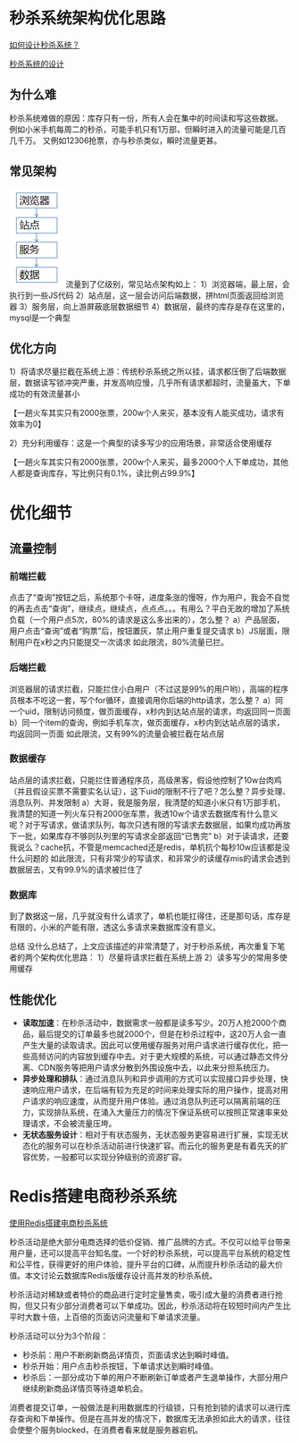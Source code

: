 

# 秒杀系统架构优化思路

[如何设计秒杀系统？](https://www.zhihu.com/question/54895548)

[秒杀系统的设计](https://learnku.com/articles/28245)                                                      

## 为什么难

 秒杀系统难做的原因：库存只有一份，所有人会在集中的时间读和写这些数据。
 例如小米手机每周二的秒杀，可能手机只有1万部，但瞬时进入的流量可能是几百几千万。
 又例如12306抢票，亦与秒杀类似，瞬时流量更甚。

## 常见架构

![4layer](assets/4layer.png)
 流量到了亿级别，常见站点架构如上：
 1）浏览器端，最上层，会执行到一些JS代码
 2）站点层，这一层会访问后端数据，拼html页面返回给浏览器
 3）服务层，向上游屏蔽底层数据细节
 4）数据层，最终的库存是存在这里的，mysql是一个典型

## 优化方向

1）将请求尽量拦截在系统上游：传统秒杀系统之所以挂，请求都压倒了后端数据层，数据读写锁冲突严重，并发高响应慢，几乎所有请求都超时，流量虽大，下单成功的有效流量甚小

【一趟火车其实只有2000张票，200w个人来买，基本没有人能买成功，请求有效率为0】

2）充分利用缓存：这是一个典型的读多写少的应用场景，非常适合使用缓存

【一趟火车其实只有2000张票，200w个人来买，最多2000个人下单成功，其他人都是查询库存，写比例只有0.1%，读比例占99.9%】

# 优化细节

## 流量控制

### 前端拦截

 点击了“查询”按钮之后，系统那个卡呀，进度条涨的慢呀，作为用户，我会不自觉的再去点击“查询”，继续点，继续点，点点点。。。有用么？平白无故的增加了系统负载（一个用户点5次，80%的请求是这么多出来的），怎么整？
 a）产品层面，用户点击“查询”或者“购票”后，按钮置灰，禁止用户重复提交请求
 b）JS层面，限制用户在x秒之内只能提交一次请求
 如此限流，80%流量已拦。

### 后端拦截

 浏览器层的请求拦截，只能拦住小白用户（不过这是99%的用户哟），高端的程序员根本不吃这一套，写个for循环，直接调用你后端的http请求，怎么整？
 a）同一个uid，限制访问频度，做页面缓存，x秒内到达站点层的请求，均返回同一页面
 b）同一个item的查询，例如手机车次，做页面缓存，x秒内到达站点层的请求，均返回同一页面
 如此限流，又有99%的流量会被拦截在站点层

### 数据缓存

 站点层的请求拦截，只能拦住普通程序员，高级黑客，假设他控制了10w台肉鸡（并且假设买票不需要实名认证），这下uid的限制不行了吧？怎么整？异步处理、消息队列、并发限制
 a）大哥，我是服务层，我清楚的知道小米只有1万部手机，我清楚的知道一列火车只有2000张车票，我透10w个请求去数据库有什么意义呢？对于写请求，做请求队列，每次只透有限的写请求去数据层，如果均成功再放下一批，如果库存不够则队列里的写请求全部返回“已售完”
 b）对于读请求，还要我说么？cache抗，不管是memcached还是redis，单机抗个每秒10w应该都是没什么问题的
 如此限流，只有非常少的写请求，和非常少的读缓存mis的请求会透到数据层去，又有99.9%的请求被拦住了

### 数据库

 到了数据这一层，几乎就没有什么请求了，单机也能扛得住，还是那句话，库存是有限的，小米的产能有限，透这么多请求来数据库没有意义。

总结
 没什么总结了，上文应该描述的非常清楚了，对于秒杀系统，再次重复下笔者的两个架构优化思路：
 1）尽量将请求拦截在系统上游
 2）读多写少的常用多使用缓存

## 性能优化

- **读取加速**：在秒杀活动中，数据需求一般都是读多写少。20万人抢2000个商品，最后提交的订单最多也就2000个，但是在秒杀过程中，这20万人会一直产生大量的读取请求。因此可以使用缓存服务对用户请求进行缓存优化，把一些高频访问的内容放到缓存中去。对于更大规模的系统，可以通过静态文件分离、CDN服务等把用户请求分散到外围设施中去，以此来分担系统压力。
- **异步处理和排队**：通过消息队列和异步调用的方式可以实现接口异步处理，快速响应用户请求，在后端有较为充足的时间来处理实际的用户操作，提高对用户请求的响应速度，从而提升用户体验。通过消息队列还可以隔离前端的压力，实现排队系统，在涌入大量压力的情况下保证系统可以按照正常速率来处理请求，不会被流量压垮。
- **无状态服务设计**：相对于有状态服务，无状态服务更容易进行扩展，实现无状态化的服务可以在秒杀活动前进行快速扩容。而云化的服务更是有着先天的扩容优势，一般都可以实现分钟级别的资源扩容。

# Redis搭建电商秒杀系统

[使用Redis搭建电商秒杀系统](https://tech.antfin.com/docs/2/63920)

秒杀活动是绝大部分电商选择的低价促销、推广品牌的方式。不仅可以给平台带来用户量，还可以提高平台知名度。一个好的秒杀系统，可以提高平台系统的稳定性和公平性，获得更好的用户体验，提升平台的口碑，从而提升秒杀活动的最大价值。本文讨论云数据库Redis版缓存设计高并发的秒杀系统。

秒杀活动对稀缺或者特价的商品进行定时定量售卖，吸引成大量的消费者进行抢购，但又只有少部分消费者可以下单成功。因此，秒杀活动将在较短时间内产生比平时大数十倍，上百倍的页面访问流量和下单请求流量。

秒杀活动可以分为3个阶段：

- 秒杀前：用户不断刷新商品详情页，页面请求达到瞬时峰值。
- 秒杀开始：用户点击秒杀按钮，下单请求达到瞬时峰值。
- 秒杀后：一部分成功下单的用户不断刷新订单或者产生退单操作，大部分用户继续刷新商品详情页等待退单机会。

消费者提交订单，一般做法是利用数据库的行级锁，只有抢到锁的请求可以进行库存查询和下单操作。但是在高并发的情况下，数据库无法承担如此大的请求，往往会使整个服务blocked，在消费者看来就是服务器宕机。